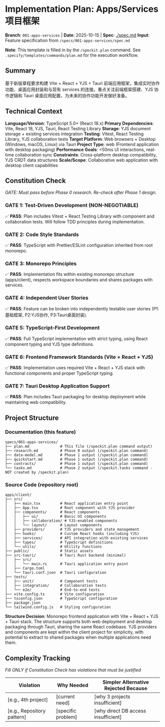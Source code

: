 # Implementation Plan: Apps/Services 项目框架

**Branch**: `001-apps-services` | **Date**: 2025-10-15 | **Spec**: [./spec.md](./spec.md)
**Input**: Feature specification from `/specs/001-apps-services/spec.md`

**Note**: This template is filled in by the `/speckit.plan` command. See `.specify/templates/commands/plan.md` for the execution workflow.

## Summary

基于新版章程要求构建 Vite + React + YJS + Tauri 前端应用框架，集成实时协作功能、桌面应用封装和与现有 services 的连接。重点关注前端框架搭建、YJS 协作逻辑和 Tauri 桌面应用配置，为未来的协作功能开发做好准备。

## Technical Context

<!--
  ACTION REQUIRED: Replace the content in this section with the technical details
  for the project. The structure here is presented in advisory capacity to guide
  the iteration process.
-->

**Language/Version**: TypeScript 5.0+ (React 18.x)
**Primary Dependencies**: Vite, React 18, YJS, Tauri, React Testing Library
**Storage**: YJS document storage + existing services integration
**Testing**: Vitest, React Testing Library, YJS collaboration tests
**Target Platform**: Web browsers + Desktop (Windows, macOS, Linux) via Tauri
**Project Type**: web (Frontend application with desktop packaging)
**Performance Goals**: <50ms UI interactions, real-time collaboration sync
**Constraints**: Cross-platform desktop compatibility, YJS CRDT data structures
**Scale/Scope**: Collaborative web application with desktop client capabilities

## Constitution Check

*GATE: Must pass before Phase 0 research. Re-check after Phase 1 design.*

### GATE 1: Test-Driven Development (NON-NEGOTIABLE)
✅ **PASS**: Plan includes Vitest + React Testing Library with component and collaboration tests. Will follow TDD principles during implementation.

### GATE 2: Code Style Standards
✅ **PASS**: TypeScript with Prettier/ESLint configuration inherited from root monorepo.

### GATE 3: Monorepo Principles
✅ **PASS**: Implementation fits within existing monorepo structure (apps/client), respects workspace boundaries and shares packages with services.

### GATE 4: Independent User Stories
✅ **PASS**: Feature can be broken into independently testable user stories (P1:基础框架, P2:YJS协作, P3:Tauri桌面封装).

### GATE 5: TypeScript-First Development
✅ **PASS**: Full TypeScript implementation with strict typing, using React component typing and YJS type definitions.

### GATE 6: Frontend Framework Standards (Vite + React + YJS)
✅ **PASS**: Implementation uses required Vite + React + YJS stack with functional components and proper TypeScript typing.

### GATE 7: Tauri Desktop Application Support
✅ **PASS**: Plan includes Tauri packaging for desktop deployment while maintaining web compatibility.

## Project Structure

### Documentation (this feature)

```
specs/001-apps-services/
├── plan.md              # This file (/speckit.plan command output)
├── research.md          # Phase 0 output (/speckit.plan command)
├── data-model.md        # Phase 1 output (/speckit.plan command)
├── quickstart.md        # Phase 1 output (/speckit.plan command)
├── contracts/           # Phase 1 output (/speckit.plan command)
└── tasks.md             # Phase 2 output (/speckit.tasks command - NOT created by /speckit.plan)
```

### Source Code (repository root)
<!--
  ACTION REQUIRED: Replace the placeholder tree below with the concrete layout
  for this feature. Delete unused options and expand the chosen structure with
  real paths (e.g., apps/admin, packages/something). The delivered plan must
  not include Option labels.
-->

```
apps/client/
├── src/
│   ├── main.tsx         # React application entry point
│   ├── App.tsx          # Root component with YJS provider
│   ├── components/      # React components
│   │   ├── ui/          # Basic UI components
│   │   ├── collaboration/ # YJS-enabled components
│   │   └── layout/      # Layout components
│   ├── providers/       # YJS providers and state management
│   ├── hooks/           # Custom React hooks (including YJS)
│   ├── services/        # API integration with existing services
│   ├── types/           # TypeScript definitions
│   └── utils/           # Utility functions
├── public/              # Static assets
├── src-tauri/           # Tauri Rust backend (minimal)
│   ├── src/
│   │   └── main.rs      # Tauri application entry point
│   ├── Cargo.toml
│   └── tauri.conf.json  # Tauri configuration
├── tests/
│   ├── unit/            # Component tests
│   ├── integration/     # Collaboration tests
│   └── e2e/             # End-to-end tests
├── vite.config.ts       # Vite configuration
├── tsconfig.json        # TypeScript configuration
├── package.json
└── tailwind.config.js   # Styling configuration
```

**Structure Decision**: Monorepo frontend application with Vite + React + YJS + Tauri stack. The structure supports both web deployment and desktop packaging through Tauri, sharing the same React codebase. YJS providers and components are kept within the client project for simplicity, with potential to extract to shared packages when multiple applications need them.

## Complexity Tracking

*Fill ONLY if Constitution Check has violations that must be justified*

| Violation | Why Needed | Simpler Alternative Rejected Because |
|-----------|------------|-------------------------------------|
| [e.g., 4th project] | [current need] | [why 3 projects insufficient] |
| [e.g., Repository pattern] | [specific problem] | [why direct DB access insufficient] |
